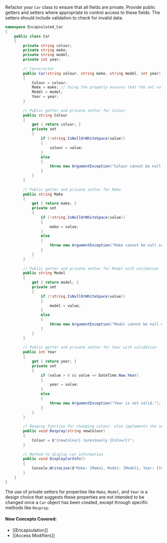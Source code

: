 Refactor your `Car` class to ensure that all fields are private. Provide public getters and setters where appropriate to control access to these fields. The setters should include validation to check for invalid data.
```csharp
namespace Encapsulated_Car
{
    public class Car
    {
        private string colour;
        private string make;
        private string model;
        private int year;
        
        // Constructor
        public Car(string colour, string make, string model, int year)
        {
            Colour = colour;
            Make = make; // Using the property ensures that the set validation is applied
            Model = model;
            Year = year;
        }
        
        // Public getter and private setter for Colour
        public string Colour
        {
            get { return colour; }
            private set
            {
                if (!string.IsNullOrWhiteSpace(value))
                {
                    colour = value;
                }
                else
                {
                    throw new ArgumentException("Colour cannot be null or whitespace.");
                }
            }
        }
        
        // Public getter and private setter for Make
        public string Make
        {
            get { return make; }
            private set 
            {
                if (!string.IsNullOrWhiteSpace(value))
                {
                    make = value;
                }
                else
                {
                    throw new ArgumentException("Make cannot be null or whitespace.");
                }
            }
        }
        
        // Public getter and private setter for Model with validation
        public string Model
        {
            get { return model; }
            private set
            {
                if (!string.IsNullOrWhiteSpace(value))
                {
                    model = value;
                }
                else
                {
                    throw new ArgumentException("Model cannot be null or whitespace.");
                }
            }
        }
        
        // Public getter and private setter for Year with validation
        public int Year
        {
            get { return year; }
            private set
            {
                if (value > 0 && value <= DateTime.Now.Year)
                {
                    year = value;
                }
                else
                {
                    throw new ArgumentException("Year is not valid.");
                }
            }
        }
        
        // Respray function for changing colour, also implements the setter's input validation
        public void Respray(string newColour)
        {
            Colour = $"{newColour} (previously {Colour})";
        }
        
        // Method to display car information
        public void DisplayCarInfo()
        {
            Console.WriteLine($"Make: {Make}, Model: {Model}, Year: {Year}");
        }
    }
}
```

The use of private setters for properties like `Make`, `Model`, and `Year` is a design choice that suggests these properties are not intended to be changed once a `Car` object has been created, except through specific methods like `Respray`.

#### New Concepts Covered:
- [[Encapsulation]]
- [[Access Modifiers]]